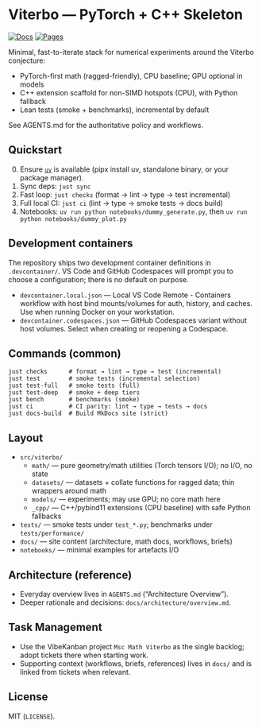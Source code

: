 # Viterbo — PyTorch + C++ Skeleton

[![Docs](https://github.com/JoernStoehler/msc-math-viterbo/actions/workflows/docs.yml/badge.svg)](https://github.com/JoernStoehler/msc-math-viterbo/actions/workflows/docs.yml)
[![Pages](https://img.shields.io/badge/docs-GitHub%20Pages-blue?logo=github)](https://joernstoehler.github.io/msc-math-viterbo)

Minimal, fast-to-iterate stack for numerical experiments around the Viterbo conjecture:
- PyTorch-first math (ragged-friendly), CPU baseline; GPU optional in models
- C++ extension scaffold for non-SIMD hotspots (CPU), with Python fallback
- Lean tests (smoke + benchmarks), incremental by default

See AGENTS.md for the authoritative policy and workflows.

## Quickstart

0) Ensure [`uv`](https://docs.astral.sh/uv/getting-started/installation/) is available (pipx install uv, standalone binary, or your package manager).
1) Sync deps: `just sync`
2) Fast loop: `just checks` (format → lint → type → test incremental)
3) Full local CI: `just ci` (lint → type → smoke tests → docs build)
4) Notebooks: `uv run python notebooks/dummy_generate.py`, then `uv run python notebooks/dummy_plot.py`

## Development containers

The repository ships two development container definitions in `.devcontainer/`. VS Code and GitHub Codespaces will prompt you to
choose a configuration; there is no default on purpose.

- `devcontainer.local.json` — Local VS Code Remote - Containers workflow with host bind mounts/volumes for auth, history, and
  caches. Use when running Docker on your workstation.
- `devcontainer.codespaces.json` — GitHub Codespaces variant without host volumes. Select when creating or reopening a Codespace.

## Commands (common)

```
just checks      # format → lint → type → test (incremental)
just test        # smoke tests (incremental selection)
just test-full   # smoke tests (full)
just test-deep   # smoke + deep tiers
just bench       # benchmarks (smoke)
just ci          # CI parity: lint → type → tests → docs
just docs-build  # Build MkDocs site (strict)
```

## Layout

- `src/viterbo/`
  - `math/` — pure geometry/math utilities (Torch tensors I/O); no I/O, no state
  - `datasets/` — datasets + collate functions for ragged data; thin wrappers around math
  - `models/` — experiments; may use GPU; no core math here
  - `_cpp/` — C++/pybind11 extensions (CPU baseline) with safe Python fallbacks
- `tests/` — smoke tests under `test_*.py`; benchmarks under `tests/performance/`
- `docs/` — site content (architecture, math docs, workflows, briefs)
- `notebooks/` — minimal examples for artefacts I/O

## Architecture (reference)

- Everyday overview lives in `AGENTS.md` (“Architecture Overview”).
- Deeper rationale and decisions: `docs/architecture/overview.md`.

## Task Management

- Use the VibeKanban project `Msc Math Viterbo` as the single backlog; adopt tickets there when starting work.
- Supporting context (workflows, briefs, references) lives in `docs/` and is linked from tickets when relevant.

## License

MIT (`LICENSE`).
